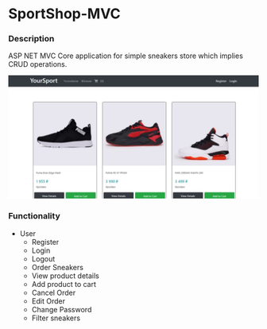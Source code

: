 # SportShop-MVC

### Description

ASP NET MVC Core application for simple sneakers store which implies CRUD operations.

![Alt text](/MySportShop/wwwroot/images/home.png "Home")

### Functionality
* User
    * Register
    * Login
    * Logout
    * Order Sneakers
    * View product details
    * Add product to cart
    * Cancel Order
    * Edit Order
    * Change Password
    * Filter sneakers